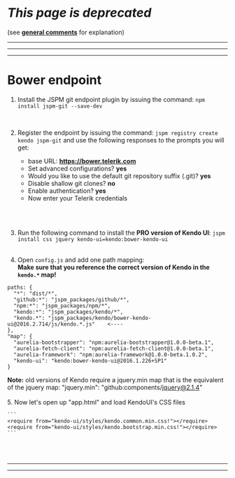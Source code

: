 # _This page is deprecated_

(see **[general comments](./general-comments.html)** for explanation)

***
***
***



# Bower endpoint

1. Install the JSPM git endpoint plugin by issuing the command:
`npm install jspm-git --save-dev`
<br>

2. Register the endpoint by issuing the command:
`jspm registry create kendo jspm-git`
and use the following responses to the prompts you will get:

    - base URL: __https://bower.telerik.com__
    - Set advanced configurations? __yes__
    - Would you like to use the default git repository suffix (.git)? __yes__
    - Disable shallow git clones? __no__
    - Enable authentication? __yes__
    - Now enter your Telerik credentials
<br>
<br>

3. Run the following command to install the **PRO version of Kendo UI**:
`jspm install css jquery kendo-ui=kendo:bower-kendo-ui`
<br><br>

4. Open `config.js` and add one path mapping:  
  **Make sure that you reference the correct version of Kendo in the `kendo.*` map!**   
  
  ```
  paths: {
    "*": "dist/*",
    "github:*": "jspm_packages/github/*",
    "npm:*": "jspm_packages/npm/*",
    "kendo:*": "jspm_packages/kendo/*",
    "kendo.*": "jspm_packages/kendo/bower-kendo-ui@2016.2.714/js/kendo.*.js"    <----
  },
  "map": {
    "aurelia-bootstrapper": "npm:aurelia-bootstrapper@1.0.0-beta.1",
    "aurelia-fetch-client": "npm:aurelia-fetch-client@1.0.0-beta.1",
    "aurelia-framework": "npm:aurelia-framework@1.0.0-beta.1.0.2",
    "kendo-ui": "kendo:bower-kendo-ui@2016.1.226+SP1"
  }
  ```
  **Note:** old versions of Kendo require a jquery.min map that is the equivalent of the jquery map: "jquery.min": "github:components/jquery@2.1.4" 
<br><br>
5. Now let's open up "app.html" and load KendoUI's CSS files

    ```
    <require from="kendo-ui/styles/kendo.common.min.css!"></require>
    <require from="kendo-ui/styles/kendo.bootstrap.min.css!"></require>
    ```
<br><br>
***
***